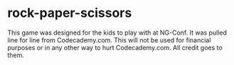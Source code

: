# rock-paper-scissors

This game was designed for the kids to play with at NG-Conf. It was pulled line for line from Codecademy.com. This will not be used for financial purposes or in any other way to hurt Codecademy.com. All credit goes to them.
